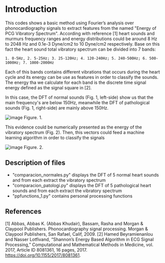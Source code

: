 # Introduction
This codes shows a basic method using Fourier’s analysis over phonocardiography signals to extract features from the named "Energy of PCG Vibratory Spectrum". According with reference [1] heart sounds and murmurs frequency ranges and energy distributions could be around  8 Hz to 2048 Hz and 0.1e-3 Dyne/cm2 to 10 Dyne/cm2 respectively. Base on this fact the heart sound total vibratory spectrum can be divided into 7 bands:
    
    1. 0-5Hz, 2. 5-25Hz; 3. 25-120Hz; 4. 120-240Hz; 5. 240-500Hz; 6. 500-1000Hz; 7. 1000-2000Hz

Each of this bands contains different vibrations that occurs during the heart cycle and its energy can be use as features in order to classify the sounds. The energy tha we calculate for each band is the discrete time signal energy defined as the signal square in [2].

In this case, the DFT of normal sounds (Fig. 1, left-side) show us that the main frequency's are below 150Hz, meanwhile the DFT of pathological sounds (Fig. 1, right-side) are mainly above 150Hz.

![image](https://user-images.githubusercontent.com/15948497/47231887-10953780-d3c6-11e8-937e-a19d5e22f498.png)
Figure. 1.

This evidence could be numerically presented as the energy of the vibratory spectrum (Fig. 2). Then, this vectors could feed a machine learning algorithm in order to classify the signals

![image](https://user-images.githubusercontent.com/15948497/47232257-1ccdc480-d3c7-11e8-8b2a-abf55036af7e.png)
Figure. 2.


## Description of files
* "comparacion_normales.py" displays the DFT of 5 normal heart sounds and from each extract the vibratory spectrum
* "comparacion_patologi.py" displays the DFT of 5 pathological heart sounds and from each extract the vibratory spectrum
* "ppfunctions_1.py" contains personal processing functions


## References
[1] Abbas, Abbas K. (Abbas Khudair), Bassam, Rasha and Morgan & Claypool Publishers. Phonocardiography signal processing. Morgan & Claypool Publishers, San Rafael, Calif, 2009.
[2] Hamed Beyramienanlou and Nasser Lotfivand, “Shannon’s Energy Based Algorithm in ECG Signal Processing,” Computational and Mathematical Methods in Medicine, vol. 2017, Article ID 8081361, 16 pages, 2017. https://doi.org/10.1155/2017/8081361.

